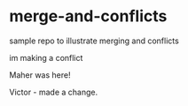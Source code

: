 # merge-and-conflicts

sample repo to illustrate merging and conflicts

 im making a conflict

Maher was here!

Victor - made a change.
